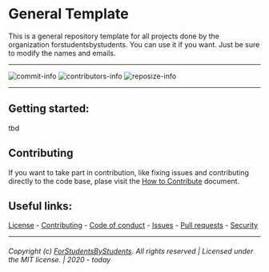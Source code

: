 # General Template
This is a general repository template for all projects done by the organization forstudentsbystudents. You can use it if you want. Just be sure to modify the names and emails.

---- 

  ![commit-info][commit-info]
  ![contributors-info][contributors-info]
  ![reposize-info][reposize-info]

----

## Getting started:
tbd

## Contributing

If you want to take part in contribution, like fixing issues and contributing directly to the code base, plase visit the [How to Contribute][github-contribute] document.

## Useful links:
[License][github-license] - 
[Contributing][github-contribute] - 
[Code of conduct][github-codeofconduct] - 
[Issues][github-issues] - 
[Pull requests][github-pulls] - 
[Security][github-security] 

<hr>  

###### Copyright (c) [ForStudentsByStudents][github-team]. All rights reserved | Licensed under the MIT license. | 2020 - today

<!-- Variables -->
[github-team]: https://github.com/forstudentsbystudents

[github-license]: https://github.com/forstudentsbystudents/general-template/blob/master/LICENSE
[github-contribute]: https://github.com/forstudentsbystudents/general-template/blob/master/CONTRIBUTING.md
[github-codeofconduct]: https://github.com/forstudentsbystudents/general-template/blob/master/CODE_OF_CONDUCT.md
[github-issues]: https://github.com/forstudentsbystudents/general-template/issues
[github-pulls]: https://github.com/forstudentsbystudents/general-template/pulls
[github-security]: https://github.com/forstudentsbystudents/general-template/blob/master/SECURITY.md

[commit-info]: https://img.shields.io/github/last-commit/forstudentsbystudents/general-template?style=flat-square

[contributors-info]: https://img.shields.io/github/contributors/forstudentsbystudents/general-template?style=flat-square

[reposize-info]: https://img.shields.io/github/repo-size/forstudentsbystudents/general-template?style=flat-square